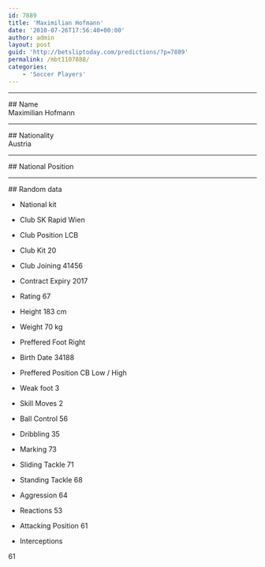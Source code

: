 ```yaml
---
id: 7889
title: 'Maximilian Hofmann'
date: '2010-07-26T17:56:40+00:00'
author: admin
layout: post
guid: 'http://betsliptoday.com/predictions/?p=7889'
permalink: /mbt1107888/
categories:
    - 'Soccer Players'
---
```


- - - - - -

\## Name  
 Maximilian Hofmann

- - - - - -

\## Nationality  
 Austria

- - - - - -

\## National Position

- - - - - -

\## Random data

- National kit
- Club
 SK Rapid Wien

- Club Position
 LCB

- Club Kit
 20

- Club Joining
 41456

- Contract Expiry
 2017

- Rating
 67

- Height
 183 cm

- Weight
 70 kg

- Preffered Foot
 Right

- Birth Date
 34188

- Preffered Position
 CB Low / High

- Weak foot
 3

- Skill Moves
 2

- Ball Control
 56

- Dribbling
 35

- Marking
 73

- Sliding Tackle
 71

- Standing Tackle
 68

- Aggression
 64

- Reactions
 53

- Attacking Position
 61

- Interceptions

 61